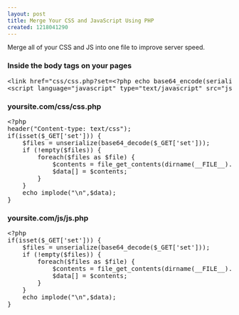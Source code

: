 ```yaml
---
layout: post
title: Merge Your CSS and JavaScript Using PHP
created: 1218041290
---
```

<p>Merge all of your CSS and JS into one file to improve server speed.</p>

<!--break-->

<h3>Inside the body tags on your pages</h3>
<pre class="brush:php; html-script:true">
&lt;link href="css/css.php?set=&lt;?php echo base64_encode(serialize(array('screen','index','boxes'))); ?>" rel="stylesheet" type="text/css" />
&lt;script language="javascript" type="text/javascript" src="js/js.php?set=&lt;?php echo base64_encode(serialize(array('general','popup','tooltip'))); ?>">&lt;/script>
</pre>

<h3>yoursite.com/css/css.php</h3>
<pre class="brush:php">
&lt;?php 
header("Content-type: text/css");
if(isset($_GET['set'])) {
	$files = unserialize(base64_decode($_GET['set']));
	if (!empty($files)) {
		foreach($files as $file) {
			$contents = file_get_contents(dirname(__FILE__).'/'.basename($file).'.css');
			$data[] = $contents;
		}
	}
	echo implode("\n",$data);	
}
</pre>

<h3>yoursite.com/js/js.php</h3>
<pre class="brush:php">
&lt;?php 
if(isset($_GET['set'])) {
	$files = unserialize(base64_decode($_GET['set']));
	if (!empty($files)) {
		foreach($files as $file) {
			$contents = file_get_contents(dirname(__FILE__).'/'.basename($file).'.js');
			$data[] = $contents;
		}
	}
	echo implode("\n",$data);	
}
</pre>
